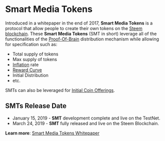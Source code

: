 # Smart Media Tokens

Introduced in a whitepaper in the end of 2017, **Smart Media Tokens** is a protocol that allow people to create their own tokens on the [Steem blockchain](/glossary/steem-blockchain.md). These **Smart Media Tokens** (SMT in short) leverage all of the functionalities of the [Proof-Of-Brain](/glossary/proof-of-brain.md) distribution mechanism while allowing for specification such as:

- Total supply of tokens
- Max supply of tokens
- [Inflation](/glossary/inflation.md) rate
- [Reward Curve](/glossary/reward-curve.md)
- Initial Distribution
- etc.

SMTs can also be leveraged for [Initial Coin Offerings](/glossary/initial-coin-offering.md).

## SMTs Release Date
- January 15, 2019 - **SMT** development complete and live on the TestNet.
- March 24, 2019 - **SMT** fully released and live on the Steem Blockchain.

**Learn more**: [Smart Media Tokens Whitepaper](https://smt.steem.io/smt-whitepaper.pdf)
